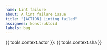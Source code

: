 ```yaml
---
name: Lint failure
about: A lint failure issue
title: "[ACTION] Linting failed"
assignees: konstruktoid
labels: bug
---
```

{{ tools.context.actor }}: {{ tools.context.sha }}
